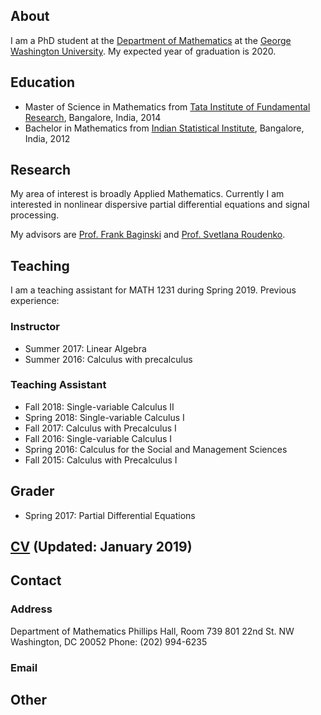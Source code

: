 ## About 

I am a PhD student at the [Department of Mathematics](https://math.columbian.gwu.edu/) at the [George Washington University](https://www.gwu.edu/). My expected year of graduation is 2020.

## Education

* Master of Science in Mathematics from [Tata Institute of Fundamental Research](https://www.math.tifrbng.res.in/), Bangalore, India, 2014
* Bachelor in Mathematics from [Indian Statistical Institute](http://www.isibang.ac.in/), Bangalore, India, 2012


## Research

My area of interest is broadly Applied Mathematics. Currently I am interested in nonlinear dispersive partial differential equations and signal processing.

My advisors are [Prof. Frank Baginski](https://home.gwu.edu/~baginski/baginski.html) and [Prof. Svetlana Roudenko](http://home.gwu.edu/~roudenko/).

## Teaching

I am a teaching assistant for MATH 1231 during Spring 2019. Previous experience:

### Instructor
* Summer 2017: Linear Algebra
* Summer 2016: Calculus with precalculus

### Teaching Assistant
* Fall 2018: Single-variable Calculus II
* Spring 2018: Single-variable Calculus I
* Fall 2017: Calculus with Precalculus I
* Fall 2016: Single-variable Calculus I
* Spring 2016: Calculus for the Social and Management Sciences
* Fall 2015: Calculus with Precalculus I
 
## Grader
* Spring 2017:  Partial Differential Equations




## [CV](./debdeep.pdf) (Updated: January 2019)


## Contact

### Address
Department of Mathematics
Phillips Hall, Room 739
801 22nd St. NW
Washington, DC 20052
Phone: (202) 994-6235

### Email


## Other
